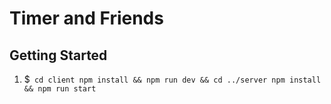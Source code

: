 # Timer and Friends

## Getting Started

1. $``` cd client npm install && npm run dev && cd ../server npm install && npm run start```
